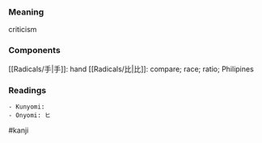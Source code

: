 ### Meaning

criticism

### Components

[[Radicals/手|手]]: hand [[Radicals/比|比]]: compare; race; ratio; Philipines

### Readings

```
- Kunyomi: 
- Onyomi: ヒ
```

#kanji